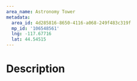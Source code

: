 ```yaml
---
area_name: Astronomy Tower
metadata:
  area_id: 4d285816-8650-4116-a068-249f483c319f
  mp_id: '106548561'
  lng: -117.67716
  lat: 44.54515
---
```

# Description
